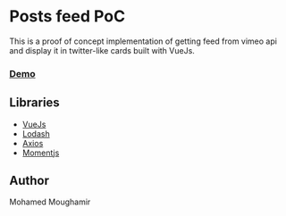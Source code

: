 # Posts feed PoC
This is a proof of concept implementation of getting feed from vimeo api and display it in twitter-like cards built with VueJs.
### [Demo](https://omnizya.com/videer/)
## Libraries

* [VueJs](https://vuejs.org/)
* [Lodash](https://lodash.com)
* [Axios](https://github.com/mzabriskie/axios)
* [Momentjs](http://momentjs.com/)

## Author
Mohamed Moughamir
